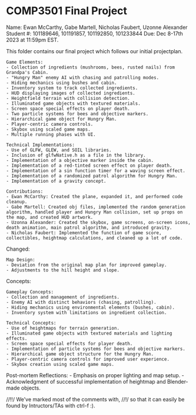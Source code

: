 # COMP3501 Final Project
Name: Ewan McCarthy, Gabe Martell, Nicholas Faubert, Uzonne Alexander
Student #: 101189646, 101191857, 101192850, 101233844
Due: Dec 8-17th 2023 at 11:59pm EST.

This folder contains our final project which follows our initial projectplan.

	Game Elements:
	- Collection of ingredients (mushrooms, bees, rusted nails) from Grandpa's Cabin.
	- "Hungry Man" enemy AI with chasing and patrolling modes.
	- Hiding mechanics using bushes and cabin.
	- Inventory system to track collected ingredients.
	- HUD displaying images of collected ingredients.
	- Heightfield terrain with collision detection.
	- Illuminated game objects with textured materials.
	- Screen space special effects on player death.
	- Two particle systems for bees and objective markers.
	- Hierarchical game object for Hungry Man.
	- Player-centric camera controls.
	- Skybox using scaled game maps.
	- Multiple running phases with UI.

	Technical Implementations:
	- Use of GLFW, GLEW, and SOIL libraries.
	- Inclusion of glfwNative.h as a file in the library.
  	- Implementation of a objective marker inside the cabin.
	- Implementation of a red-tinted screen effect on player death.
	- Implementation of a sin function timer for a waving screen effect.
	- Implementation of a randomized patrol algorithm for Hungry Man.
	- Implementation of a gravity concept.

	Contributions:
	- Ewan McCarthy: Created the plane, expanded it, and performed code cleanup.
	- Gabe Martell: Created obj files, implemented the random generation algorithm, handled player and Hungry Man collision, set up props on the map, and created HUD artwork.
  	- Uzonna Alexander: Created the skybox, game screens, on-screen icons, death animation, main patrol algorithm, and introduced gravity.
	- Nicholas Faubert: Implemented the function of game score, collectibles, heightmap calculations, and cleaned up a lot of code.

Changed:

	Map Design:
	- Deviation from the original map plan for improved gameplay.
	- Adjustments to the hill height and slope.
Concepts:

	Gameplay Concepts:
	- Collection and management of ingredients.
	- Enemy AI with distinct behaviors (chasing, patrolling).
	- Hiding mechanics using environmental elements (bushes, cabin).
 	- Inventory system with limitations on ingredient collection.

	Technical Concepts:
	- Use of heightmaps for terrain generation.
	- Illuminated game objects with textured materials and lighting effects.
	- Screen space special effects for player death.
	- Implementation of particle systems for bees and objective markers.
	- Hierarchical game object structure for the Hungry Man.
	- Player-centric camera controls for improved user experience.
	- Skybox creation using scaled game maps.

Post-mortem Reflections:
	- Emphasis on proper lighting and map setup.
	- Acknowledgment of successful implementation of heightmap and Blender-made objects.

//!!/ We've marked most of the comments with, //!/ so that it can easily be found by Intructors/TAs with ctrl-f :).
